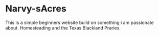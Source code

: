 # Narvy-sAcres

This is a simple beginners website build on something i am passionate about. Homesteading and the Texas Blackland Praries.
